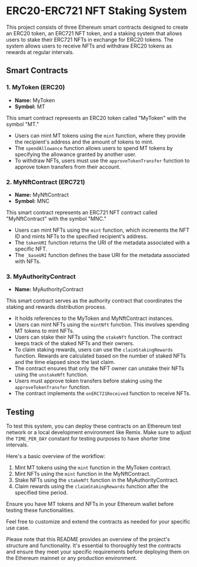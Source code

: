 # ERC20-ERC721 NFT Staking System

This project consists of three Ethereum smart contracts designed to create an ERC20 token, an ERC721 NFT token, and a staking system that allows users to stake their ERC721 NFTs in exchange for ERC20 tokens. The system allows users to receive NFTs and withdraw ERC20 tokens as rewards at regular intervals.

## Smart Contracts

### 1. MyToken (ERC20)
- **Name:** MyToken
- **Symbol:** MT

This smart contract represents an ERC20 token called "MyToken" with the symbol "MT."
- Users can mint MT tokens using the `mint` function, where they provide the recipient's address and the amount of tokens to mint.
- The `spendAllowance` function allows users to spend MT tokens by specifying the allowance granted by another user.
- To withdraw NFTs, users must use the `approveTokenTransfer` function to approve token transfers from their account.

### 2. MyNftContract (ERC721)
- **Name:** MyNftContract
- **Symbol:** MNC

This smart contract represents an ERC721 NFT contract called "MyNftContract" with the symbol "MNC."
- Users can mint NFTs using the `mint` function, which increments the NFT ID and mints NFTs to the specified recipient's address.
- The `tokenURI` function returns the URI of the metadata associated with a specific NFT.
- The `_baseURI` function defines the base URI for the metadata associated with NFTs.

### 3. MyAuthorityContract
- **Name:** MyAuthorityContract

This smart contract serves as the authority contract that coordinates the staking and rewards distribution process.
- It holds references to the MyToken and MyNftContract instances.
- Users can mint NFTs using the `mintNft` function. This involves spending MT tokens to mint NFTs.
- Users can stake their NFTs using the `stakeNft` function. The contract keeps track of the staked NFTs and their owners.
- To claim staking rewards, users can use the `claimStakingRewards` function. Rewards are calculated based on the number of staked NFTs and the time elapsed since the last claim.
- The contract ensures that only the NFT owner can unstake their NFTs using the `unstakeNft` function.
- Users must approve token transfers before staking using the `approveTokenTransfer` function.
- The contract implements the `onERC721Received` function to receive NFTs.

## Testing

To test this system, you can deploy these contracts on an Ethereum test network or a local development environment like Remix. Make sure to adjust the `TIME_PER_DAY` constant for testing purposes to have shorter time intervals.

Here's a basic overview of the workflow:

1. Mint MT tokens using the `mint` function in the MyToken contract.
2. Mint NFTs using the `mint` function in the MyNftContract.
3. Stake NFTs using the `stakeNft` function in the MyAuthorityContract.
4. Claim rewards using the `claimStakingRewards` function after the specified time period.

Ensure you have MT tokens and NFTs in your Ethereum wallet before testing these functionalities.

Feel free to customize and extend the contracts as needed for your specific use case.

Please note that this README provides an overview of the project's structure and functionality. It's essential to thoroughly test the contracts and ensure they meet your specific requirements before deploying them on the Ethereum mainnet or any production environment.
